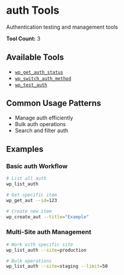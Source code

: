 # auth Tools

Authentication testing and management tools

**Tool Count:** 3

## Available Tools

- [`wp_get_auth_status`](./tools/wp_get_auth_status.md)
- [`wp_switch_auth_method`](./tools/wp_switch_auth_method.md)
- [`wp_test_auth`](./tools/wp_test_auth.md)

## Common Usage Patterns

- Manage auth efficiently
- Bulk auth operations
- Search and filter auth

## Examples

### Basic auth Workflow

```bash
# List all auth
wp_list_auth

# Get specific item
wp_get_aut --id=123

# Create new item  
wp_create_aut --title="Example"
```

### Multi-Site auth Management

```bash
# Work with specific site
wp_list_auth --site=production

# Bulk operations
wp_list_auth --site=staging --limit=50
```
